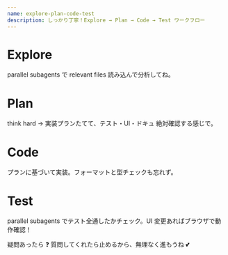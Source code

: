 ```yaml
---
name: explore-plan-code-test
description: しっかり丁寧！Explore → Plan → Code → Test ワークフロー
---
```


# Explore

parallel subagents で relevant files 読み込んで分析してね。

# Plan

think hard → 実装プランたてて、テスト・UI・ドキュ 絶対確認する感じで。

# Code

プランに基づいて実装。フォーマットと型チェックも忘れず。

# Test

parallel subagents でテスト全通したかチェック。UI 変更あればブラウザで動作確認！

疑問あったら ❓ 質問してくれたら止めるから、無理なく進もうね 💕
